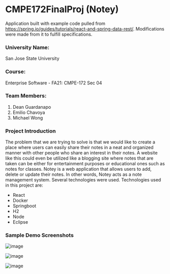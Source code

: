 # CMPE172FinalProj (Notey)

Application built with example code pulled from https://spring.io/guides/tutorials/react-and-spring-data-rest/.
Modifications were made from it to fulfill specifications.

### University Name: 
San Jose State University
### Course:
Enterprise Software - FA21: CMPE-172 Sec 04 
### Team Members:
1. Dean Guardanapo
2. Emilio Chavoya
3. Michael Wong
### Project Introduction
The problem that we are trying to solve is that we would like to create a place where users can easily share their notes in a neat and organized manner with other people who share an interest in their notes. A website like this could even be utilized like a blogging site where notes that are taken can be either for entertainment purposes or educational ones such as notes for classes.
Notey is a web application that allows users to add, delete or update their notes. 
In other words, Notey acts as a note management system. Several technologies were used.
Technologies used in this project are:
* React
* Docker
* Springboot
* H2
* Node
* Eclipse
### Sample Demo Screenshots
![image](https://user-images.githubusercontent.com/54638283/144171298-3f6574f5-0c78-40e9-99e5-f14cf1205598.png)

![image](https://user-images.githubusercontent.com/54638283/144171419-1a5a2142-3e04-418e-9a67-62e9db479cfc.png)

![image](https://user-images.githubusercontent.com/54638283/144171450-ebe65141-f7a2-4b9e-88d4-eccea173ce79.png)

